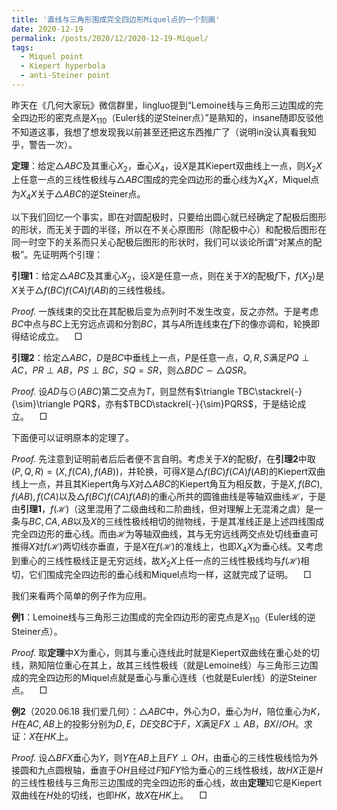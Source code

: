 ```yaml
---
title: '直线与三角形围成完全四边形Miquel点的一个刻画'
date: 2020-12-19
permalink: /posts/2020/12/2020-12-19-Miquel/
tags:
  - Miquel point
  - Kiepert hyperbola
  - anti-Steiner point
---
```


昨天在《几何大家玩》微信群里，lingluo提到“Lemoine线与三角形三边围成的完全四边形的密克点是$X_{110}$（Euler线的逆Steiner点）”是熟知的，insane随即反驳他不知道这事，我想了想发现我以前甚至还把这东西推广了（说明in没认真看我知乎，警告一次）。

**定理**：给定$\triangle ABC$及其重心$X_2$，垂心$X_4$，设$X$是其Kiepert双曲线上一点，则$X_2X$上任意一点的三线性极线与$\triangle ABC$围成的完全四边形的垂心线为$X_4X$，Miquel点为$X_4X$关于$\triangle ABC$的逆Steiner点。

以下我们回忆一个事实，即在对圆配极时，只要给出圆心就已经确定了配极后图形的形状，而无关于圆的半径，所以在不关心原图形（除配极中心）和配极后图形在同一时空下的关系而只关心配极后图形的形状时，我们可以谈论所谓“对某点的配极”。先证明两个引理：

**引理1**：给定$\triangle ABC$及其重心$X_2$，设$X$是任意一点，则在关于$X$的配极$f$下，$f(X_2)$是$X$关于$\triangle f(BC)f(CA)f(AB)$的三线性极线。

*Proof.* 一族线束的交比在其配极后变为点列时不发生改变，反之亦然。于是考虑$BC$中点与$BC$上无穷远点调和分割$BC$，其与$A$所连线束在$f$下的像亦调和，轮换即得结论成立。$\quad\Box$

**引理2**：给定$\triangle ABC$，$D$是$BC$中垂线上一点，$P$是任意一点，$Q,R,S$满足$PQ\perp AC$，$PR\perp AB$，$PS\perp BC$，$SQ=SR$，则$\triangle BDC\sim\triangle QSR$。

*Proof.* 设$AD$与$\odot(ABC)$第二交点为$T$，则显然有$\triangle TBC\stackrel{-}{\sim}\triangle PQR$，亦有$TBCD\stackrel{-}{\sim}PQRS$，于是结论成立。$\quad\Box$

下面便可以证明原本的定理了。

*Proof.* 先注意到证明前者后后者便不言自明。考虑关于$X$的配极$f$，在**引理2**中取$(P,Q,R)=(X,f(CA),f(AB))$，并轮换，可得$X$是$\triangle f(BC)f(CA)f(AB)$的Kiepert双曲线上一点，并且其Kiepert角与$X$对$\triangle ABC$的Kiepert角互为相反数，于是$X,f(BC),f(AB),f(CA)$以及$\triangle f(BC)f(CA)f(AB)$的重心所共的圆锥曲线是等轴双曲线$\mathcal{H}$，于是由**引理1**，$f(\mathcal{H})$（这里混用了二级曲线和二阶曲线，但对理解上无混淆之虞）是一条与$BC,CA,AB$以及$X$的三线性极线相切的抛物线，于是其准线正是上述四线围成完全四边形的垂心线。而由$\mathcal{H}$为等轴双曲线，其与无穷远线两交点处切线垂直可推得$X$对$f(\mathcal{H})$两切线亦垂直，于是$X$在$f(\mathcal{H})$的准线上，也即$X_4X$为垂心线。又考虑到重心的三线性极线正是无穷远线，故$X_2X$上任一点的三线性极线均与$f(\mathcal{H})$相切，它们围成完全四边形的垂心线和Miquel点均一样，这就完成了证明。$\quad\Box$

我们来看两个简单的例子作为应用。

**例1**：Lemoine线与三角形三边围成的完全四边形的密克点是$X_{110}$（Euler线的逆Steiner点）。

*Proof.* 取**定理**中$X$为重心，则其与重心连线此时就是Kiepert双曲线在重心处的切线，熟知陪位重心在其上，故其三线性极线（就是Lemoine线）与三角形三边围成的完全四边形的Miquel点就是垂心与重心连线（也就是Euler线）的逆Steiner点。$\quad\Box$

**例2**（2020.06.18 我们爱几何）：$\triangle ABC$中，外心为$O$，垂心为$H$，陪位重心为$K$，$H$在$AC,AB$上的投影分别为$D,E$，$DE$交$BC$于$F$，$X$满足$FX\perp AB$，$BX//OH$。求证：$X$在$HK$上。

*Proof.* 设$\triangle BFX$垂心为$Y$，则$Y$在$AB$上且$FY\perp OH$，由垂心的三线性极线恰为外接圆和九点圆根轴，垂直于$OH$且经过$F$知$FY$恰为垂心的三线性极线，故$HX$正是$H$的三线性极线与三角形三边围成的完全四边形的垂心线，故由**定理**知它是Kiepert双曲线在$H$处的切线，也即$HK$，故$X$在$HK$上。$\quad\Box$